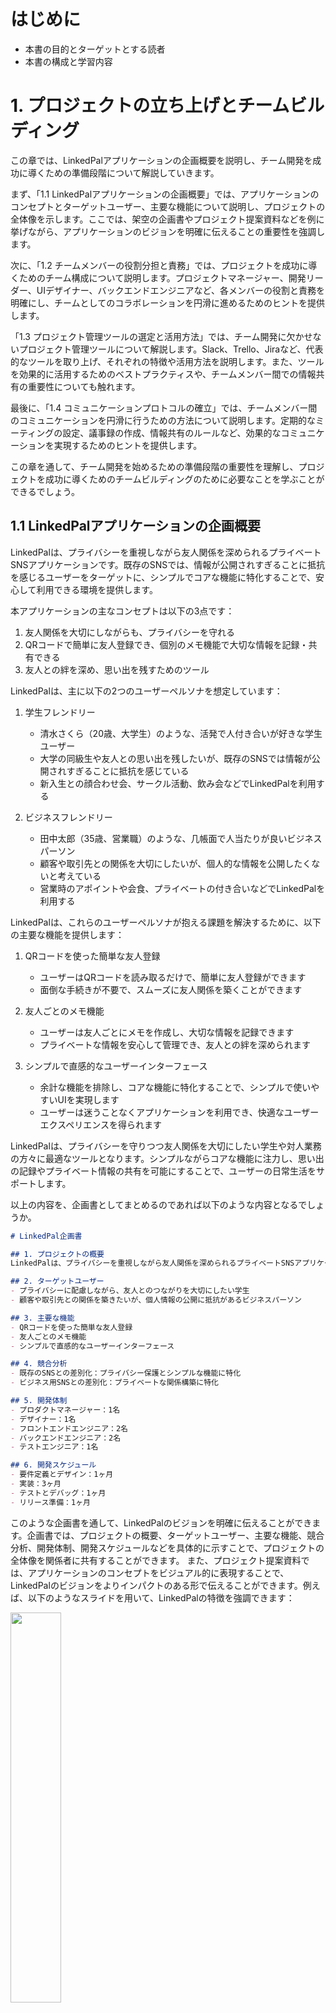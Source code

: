 # はじめに
- 本書の目的とターゲットとする読者
- 本書の構成と学習内容

# 1. プロジェクトの立ち上げとチームビルディング

この章では、LinkedPalアプリケーションの企画概要を説明し、チーム開発を成功に導くための準備段階について解説していきます。

まず、「1.1 LinkedPalアプリケーションの企画概要」では、アプリケーションのコンセプトとターゲットユーザー、主要な機能について説明し、プロジェクトの全体像を示します。ここでは、架空の企画書やプロジェクト提案資料などを例に挙げながら、アプリケーションのビジョンを明確に伝えることの重要性を強調します。

次に、「1.2 チームメンバーの役割分担と責務」では、プロジェクトを成功に導くためのチーム構成について説明します。プロジェクトマネージャー、開発リーダー、UIデザイナー、バックエンドエンジニアなど、各メンバーの役割と責務を明確にし、チームとしてのコラボレーションを円滑に進めるためのヒントを提供します。

「1.3 プロジェクト管理ツールの選定と活用方法」では、チーム開発に欠かせないプロジェクト管理ツールについて解説します。Slack、Trello、Jiraなど、代表的なツールを取り上げ、それぞれの特徴や活用方法を説明します。また、ツールを効果的に活用するためのベストプラクティスや、チームメンバー間での情報共有の重要性についても触れます。

最後に、「1.4 コミュニケーションプロトコルの確立」では、チームメンバー間のコミュニケーションを円滑に行うための方法について説明します。定期的なミーティングの設定、議事録の作成、情報共有のルールなど、効果的なコミュニケーションを実現するためのヒントを提供します。

この章を通して、チーム開発を始めるための準備段階の重要性を理解し、プロジェクトを成功に導くためのチームビルディングのために必要なことを学ぶことができるでしょう。

## 1.1 LinkedPalアプリケーションの企画概要

LinkedPalは、プライバシーを重視しながら友人関係を深められるプライベートSNSアプリケーションです。既存のSNSでは、情報が公開されすぎることに抵抗を感じるユーザーをターゲットに、シンプルでコアな機能に特化することで、安心して利用できる環境を提供します。

本アプリケーションの主なコンセプトは以下の3点です：

1. 友人関係を大切にしながらも、プライバシーを守れる
2. QRコードで簡単に友人登録でき、個別のメモ機能で大切な情報を記録・共有できる
3. 友人との絆を深め、思い出を残すためのツール

LinkedPalは、主に以下の2つのユーザーペルソナを想定しています：

1. 学生フレンドリー
   - 清水さくら（20歳、大学生）のような、活発で人付き合いが好きな学生ユーザー
   - 大学の同級生や友人との思い出を残したいが、既存のSNSでは情報が公開されすぎることに抵抗を感じている
   - 新入生との顔合わせ会、サークル活動、飲み会などでLinkedPalを利用する

2. ビジネスフレンドリー
   - 田中太郎（35歳、営業職）のような、几帳面で人当たりが良いビジネスパーソン
   - 顧客や取引先との関係を大切にしたいが、個人的な情報を公開したくないと考えている
   - 営業時のアポイントや会食、プライベートの付き合いなどでLinkedPalを利用する

LinkedPalは、これらのユーザーペルソナが抱える課題を解決するために、以下の主要な機能を提供します：

1. QRコードを使った簡単な友人登録
   - ユーザーはQRコードを読み取るだけで、簡単に友人登録ができます
   - 面倒な手続きが不要で、スムーズに友人関係を築くことができます

2. 友人ごとのメモ機能
   - ユーザーは友人ごとにメモを作成し、大切な情報を記録できます
   - プライベートな情報を安心して管理でき、友人との絆を深められます

3. シンプルで直感的なユーザーインターフェース
   - 余計な機能を排除し、コアな機能に特化することで、シンプルで使いやすいUIを実現します
   - ユーザーは迷うことなくアプリケーションを利用でき、快適なユーザーエクスペリエンスを得られます

LinkedPalは、プライバシーを守りつつ友人関係を大切にしたい学生や対人業務の方々に最適なツールとなります。シンプルながらコアな機能に注力し、思い出の記録やプライベート情報の共有を可能にすることで、ユーザーの日常生活をサポートします。

以上の内容を、企画書としてまとめるのであれば以下のような内容となるでしょうか。

```markdown
# LinkedPal企画書

## 1. プロジェクトの概要
LinkedPalは、プライバシーを重視しながら友人関係を深められるプライベートSNSアプリケーションです。既存のSNSに不満を抱くユーザーに対して、シンプルでコアな機能に特化することで、安心して利用できる環境を提供します。

## 2. ターゲットユーザー
- プライバシーに配慮しながら、友人とのつながりを大切にしたい学生
- 顧客や取引先との関係を築きたいが、個人情報の公開に抵抗があるビジネスパーソン

## 3. 主要な機能
- QRコードを使った簡単な友人登録
- 友人ごとのメモ機能
- シンプルで直感的なユーザーインターフェース

## 4. 競合分析
- 既存のSNSとの差別化：プライバシー保護とシンプルな機能に特化
- ビジネス用SNSとの差別化：プライベートな関係構築に特化

## 5. 開発体制
- プロダクトマネージャー：1名
- デザイナー：1名
- フロントエンドエンジニア：2名
- バックエンドエンジニア：2名
- テストエンジニア：1名

## 6. 開発スケジュール
- 要件定義とデザイン：1ヶ月
- 実装：3ヶ月
- テストとデバッグ：1ヶ月
- リリース準備：1ヶ月
```

このような企画書を通して、LinkedPalのビジョンを明確に伝えることができます。企画書では、プロジェクトの概要、ターゲットユーザー、主要な機能、競合分析、開発体制、開発スケジュールなどを具体的に示すことで、プロジェクトの全体像を関係者に共有することができます。
また、プロジェクト提案資料では、アプリケーションのコンセプトをビジュアル的に表現することで、LinkedPalのビジョンをよりインパクトのある形で伝えることができます。例えば、以下のようなスライドを用いて、LinkedPalの特徴を強調できます：

 <img src="img/icon.png" width="40%" />

- LinkedPalのロゴとキャッチフレーズ
- ユーザーペルソナを表すイラストとストーリー
- 主要な機能を示すスクリーンショットやモックアップ
- 競合他社との比較表
- 開発ロードマップ

これらの企画書やプロジェクト提案資料を通して、LinkedPalのビジョンを明確かつ魅力的に伝えることができます。プロジェクトの初期段階で、関係者全員がアプリケーションのビジョンを共有することは、開発を円滑に進める上で非常に重要です。共通のビジョンを持つことで、チームメンバーのモチベーションを高め、プロジェクトの成功に向けて一丸となって取り組むことができるのです。

## 1.2 チームメンバーの役割分担と責務

LinkedPalの開発を成功に導くためには、適切なチーム構成と各メンバーの役割分担が不可欠です。ここでは、プロジェクトに関わる主要なメンバーの役割と責務について説明します。

1. プロダクトマネージャー
   - プロジェクト全体の進捗管理と調整を行う
   - チームメンバー間のコミュニケーションを促進し、情報共有を徹底する
   - 予算管理とリソース配分の最適化を図る
   - ステークホルダーとの折衝や報告を行う

2. デザイナー
   - ユーザー調査とペルソナの作成を通じて、ユーザーニーズを明確化する
   - ワイヤーフレームやモックアップを作成し、アプリケーションのUI/UXを設計する
   - デザインガイドラインを作成し、アプリケーションの一貫性を維持する
   - エンジニアと協力して、デザインの実装可能性を検討する

3. フロントエンドエンジニア
   - デザイナーが作成したUIデザインを、AndroidやiOS向けに実装する（本書ではAndroidアプリ開発エンジニアにフォーカスします）
   - Jetpack ComposeやMaterial Designなどの最新技術を活用し、高品質なUIを構築する
   - ユーザーインタラクションやアニメーションの実装を担当する
   - バックエンドエンジニアと連携し、APIとの統合を行う

4. バックエンドエンジニア
   - アプリケーションのサーバーサイドの設計と実装を担当する
   - データベース設計とAPIの開発を行う
   - セキュリティやパフォーマンスに配慮した、スケーラブルなバックエンドシステムを構築する
   - フロントエンドエンジニアと協力して、API仕様の策定と実装を進める

5. テストエンジニア
   - テスト計画の作成とテストケースの設計を行う
   - ユニットテスト、統合テスト、UIテストなどの自動テストを実装する
   - テスト実行とデバッグを通じて、アプリケーションの品質を確保する
   - バグ報告と修正のフォローアップを行う

これらのメンバーが協力して、LinkedPalの開発を進めていきます。各メンバーが自身の専門性を発揮しつつ、他のメンバーとのコラボレーションを円滑に行うことが、プロジェクトの成功につながります。

また、チームメンバーの役割と責務を明確にすることで、以下のようなメリットが得られます：

- メンバー間の dependencies を明らかにし、円滑なコミュニケーションを促進できる
- 各メンバーが自身の責任範囲を理解し、主体的に行動できる
- メンバー間の respect を醸成し、建設的な議論を通じて、より良いソリューションを生み出せる

チーム開発においては、メンバー間の信頼関係と相互理解が何よりも重要です。役割分担と責務を明確にすることで、メンバー間の連携をスムーズにし、プロジェクトを成功に導くことができるのです。

実際のプロジェクトでは、これらの役割分担をチームメンバーの スキルセットや経験に応じて 最適化し、柔軟に調整していくことが求められます。また、プロジェクトの進行に合わせて、メンバーの役割や責務を見直し、必要に応じて再編成することも重要です。たとえばモックアップ作成の段階からフロントエンドエンジニアが深く関わる形もよく見られるスタイルかと思います。

LinkedPalの開発プロジェクトでは、これらの役割分担と責務を念頭に置きながら、チームビルディングとコラボレーションを進めていきます。各メンバーの強みを活かし、互いに尊重し合いながら、高品質なアプリケーションの開発を目指していくことが、プロジェクト成功の鍵となるでしょう。

## 1.3 プロジェクト管理ツールの選定と活用方法

LinkedPalの開発を効率的に進めるためには、適切なプロジェクト管理ツールの選定と活用が欠かせません。ここでは、代表的なプロジェクト管理ツールを紹介し、それぞれの特徴と活用方法について説明します。

1. Slack
   - リアルタイムコミュニケーションを促進するためのチャットツール
   - チャンネルを使って、トピックごとに会話を整理できる
   - チャンネルへの参加が基本的に自由となっており、ユーザーが参加するチャンネルを自分で決めることができるため、情報の分断が起きにくいとされている
   - ファイル共有や統合機能により、情報共有やタスク管理がスムーズに行える
   - LinkedPalの開発では、Slackを使って日常的なコミュニケーションや情報共有を行う

2. Trello
   - カンバン方式のタスク管理ツール
   - カードとボードを使って、タスクの進捗状況を視覚的に管理できる
   - シンプルで直感的なUIにより、チームメンバー全員が容易に利用できる
   - LinkedPalの開発では、Trelloを使ってタスクの割り当てや進捗管理を行う

3. Jira
   - 本格的なプロジェクト管理ツール
   - エピック、ストーリー、タスクなどの階層構造で、プロジェクトの全体像を管理できる
   - スクラムやカンバンなど、様々な開発手法に対応している
   - LinkedPalの開発では、Jiraを使って開発スケジュールや課題管理を行う

4. Confluence
   - ドキュメント共有とコラボレーションのためのツール
   - プロジェクトの仕様書、設計書、議事録などを一元管理できる
   - バージョン管理機能により、ドキュメントの変更履歴を追跡できる
   - LinkedPalの開発では、Confluenceを使ってプロジェクトのドキュメンテーションを行う

5. GitHub
   - バージョン管理システムとしてデファクトスタンダードのGit
   - プルリクエストを使ったコードレビューや、issueを使ったタスク管理が行える
   - CIツールとの連携により、継続的インテグレーション（CI）の実現が容易
   - LinkedPalの開発では、GitHubを使ってソースコードの管理とコラボレーションを行う

これらのツールを効果的に活用するためには、以下のようなベストプラクティスが重要です：

- ツールの使用目的と運用ルールを明確にし、チームメンバー全員で共有する
- 定期的にツールの使用状況をレビューし、必要に応じて改善を行う
- ツール間の連携を検討し、情報の一元管理と自動化を図る
- メンバーのツール習熟度を高めるために、トレーニングや勉強会を実施する

LinkedPalの開発プロジェクトでは、これらのツールを適材適所で活用し、チームメンバー間のコラボレーションを円滑に進めていきます。

また、プロジェクトの規模や特性に応じて、ツールの選定や組み合わせを柔軟に見直していくことも重要です。ツールはあくまでも手段であり、チームにとって最適な環境を構築することが目的であることを忘れてはいけません。たとえば、JiraのカンバンボードはTrelloの主要な機能をカバーしており、多くの場合、Jiraだけでタスク管理を行うことができます。本書では、以下のようなケースを想定し、TrelloとJiraの併用について触れています。

1. 軽量なタスク管理
   - Trelloは、シンプルで直感的なUIが特徴です。プロジェクトの初期段階や、小規模なタスクを管理する際に、Trelloを使うことで、素早くタスクの可視化と管理を行うことができます。
   - Jiraは、より本格的なプロジェクト管理機能を提供しますが、その分、設定や操作が複雑になる傾向があります。プロジェクトの規模や複雑さに応じて、使い分けることが効果的です。

2. 外部ステークホルダーとのコラボレーション
   - Trelloは、シンプルなUIとゲスト招待機能により、外部ステークホルダーとのコラボレーションに適しています。
   - 社外のデザイナーやマーケティングチームなど、開発チーム以外のメンバーとタスクを共有する際に、Trelloを使うことで、スムーズなコミュニケーションが可能になります。

3. 個人のタスク管理
   - Trelloは、個人のタスク管理にも適しています。プロジェクトとは別に、個人の作業やTODOを管理するために、Trelloを使うことができます。
   - 個人のタスクを別のツールで管理することで、プロジェクトのタスクとの混同を防ぎ、生産性を高めることができます。

ただし、ツールの乱立はかえって生産性を損なう恐れがあるため、導入には慎重に検討する必要があります。プロジェクトの規模や複雑さ、チームメンバーのスキルセットなどを考慮し、最適なツールの組み合わせを選択することが重要です。プロジェクトの各フェーズやタスクの性質に応じて、適切なツールを選択し、効率的なタスク管理を目指していく必要があるでしょう。

LinkedPalの開発チームでは、これらのプロジェクト管理ツールを活用しながら、以下のようなコラボレーションを実践していきます：

- Slackでの日常的なコミュニケーションと情報共有
- Trelloでのタスクの可視化と進捗管理
- Jiraでのプロジェクト全体の進捗管理と課題管理
- Confluenceでのドキュメンテーションとナレッジ共有
- GitHubでのソースコード管理とコードレビュー

これらのツールとプラクティスを通じて、チームメンバー間の連携を強化し、プロジェクトの成功に向けて邁進していきます。

プロジェクト管理ツールは、チーム開発になくてはならない存在です。適切なツールを選定し、効果的に活用することで、コミュニケーションの活性化、情報共有の促進、タスク管理の効率化など、様々なメリットを得ることができます。LinkedPalの開発プロジェクトでは、これらのツールを最大限に活用し、高品質なアプリケーションを目指していくことになるでしょう。

## 1.4 コミュニケーションプロトコルの確立

LinkedPalの開発チームがプロジェクトを成功に導くためには、効果的なコミュニケーションが不可欠です。ここでは、チームメンバー間のコミュニケーションを円滑に行うための方法と、コミュニケーションプロトコルの確立について説明します。

1. 定期的なミーティングの設定
   - デイリースクラム：毎日15分程度、チームメンバーが当日の作業予定や進捗状況を共有する
   - スプリントプランニング：スプリントの開始時に、スプリントの目標と取り組むタスクを決定する
   - スプリントレビュー：スプリントの終了時に、成果物のデモンストレーションを行い、フィードバックを得る
   - スプリントレトロスペクティブ：スプリントの振り返りを行い、改善点を話し合う

2. ミーティングのベストプラクティス
   - 議題と目的を明確にし、事前に共有する
   - タイムボックスを設定し、時間を有効活用する
   - 全員が発言できる機会を設ける
   - 決定事項とアクションアイテムを明確にし、議事録に記録する

3. 非同期コミュニケーションの活用
   - Slackなどのチャットツールを使い、リアルタイムでの情報共有を行う
   - ドキュメントやWikiを活用し、プロジェクトの知見を蓄積・共有する
   - プルリクエストやコードレビューを通じて、コードに関する議論を行う

4. 1on1ミーティングの実施
   - マネージャーとメンバーが定期的に1対1で面談を行う
   - メンバーの状況や意見を把握し、適切なサポートを提供する
   - 信頼関係を構築し、オープンなコミュニケーションを促進する

5. コミュニケーションの原則
   - 明確かつ簡潔なコミュニケーションを心がける
   - 相手の立場に立って、敬意を持ってコミュニケーションを行う
   - 建設的なフィードバックを提供し、継続的な改善を目指す
   - 情報の透明性を確保し、チーム全体での情報共有を徹底する

LinkedPalの開発チームでは、これらのコミュニケーションプロトコルを確立し、チームメンバー間の連携を強化していきます。定期的なミーティングを通じて、プロジェクトの進捗や課題を共有し、適切な意思決定を行います。また、非同期コミュニケーションツールを活用することで、情報の共有と蓄積を効率的に行います。

1on1ミーティングを実施することで、メンバーの状況を把握し、適切なサポートを提供します。マネージャーは、メンバーの強みを活かし、成長を支援する役割を担います。

コミュニケーションの原則を徹底することで、チームメンバー間の信頼関係を構築し、建設的な議論を促進します。お互いを尊重し、オープンなコミュニケーションを行うことで、より良いソリューションを生み出すことができます。

プロジェクトの進行に合わせて、コミュニケーションプロトコルを継続的に改善していくことも重要です。定期的にレトロスペクティブを行い、コミュニケーションの課題を特定し、改善策を実施していきます。

LinkedPalの開発プロジェクトでは、これらのコミュニケーションプロトコルを確立し、チームメンバー間の連携を強化することで、プロジェクトの成功を目指していきます。効果的なコミュニケーションは、高品質なアプリケーションを開発するための基盤となるでしょう。

# 2. 要件定義とアプリケーション設計

LinkedPalの開発を進めるにあたり、まず要件定義とアプリケーション設計を行います。この章では、要件収集からアーキテクチャの選定、テスト戦略の策定までの一連のプロセスを説明します。

「2.1 要件収集とユーザーストーリーの作成」では
- ステークホルダーへのインタビューを通じて、アプリケーションに必要な機能と非機能要件を収集します。
- 収集した要件をもとに、ユーザーストーリーを作成し、優先順位を付けます。

「2.2 画面遷移図とワイヤーフレームの作成」では
- 要件をもとに、アプリケーションの画面遷移図を作成します。
- 各画面のワイヤーフレームを作成し、ユーザーインターフェースの概要を視覚化します。

「2.3 APIの設計とドキュメンテーション」では
- アプリケーションが必要とするサーバーサイドのAPIを設計します。
- APIの仕様をドキュメント化し、フロントエンドとバックエンドの開発チームで共有します。

「2.4 アーキテクチャの選定とクリーンアーキテクチャの適用」では
- LinkedPalの開発に適したアーキテクチャを選定します。
- クリーンアーキテクチャの原則を適用し、各レイヤーの役割と責務を明確にします。

「2.5 テスト戦略の策定」では
- アプリケーションの品質を確保するためのテスト戦略を策定します。
- ユニットテスト、統合テスト、UIテストなど、各レベルでのテストの方針を決定します。

この章を通して、LinkedPalの要件を明確化し、アプリケーションの設計を行います。要件定義とアプリケーション設計は、開発を始める前の重要な準備段階であり、プロジェクトの成功を左右する要因となります。

以下の節では、それぞれの項目について詳しく説明していきます。要件収集からテスト戦略の策定までの一連のプロセスを丁寧に解説することで、アプリケーション開発の全体像を理解できるようにします。

## 2.1 要件収集とユーザーストーリーの作成

要件収集は、アプリケーションの目的や機能、非機能要件を明確にするためのプロセスです。LinkedPalの開発では、ステークホルダーへのインタビューを通じて要件を収集し、ユーザーストーリーを作成します。

### 2.1.1 ステークホルダーへのインタビュー
- プロジェクトに関わるステークホルダーを特定します（例：エンドユーザー、プロダクトオーナー、マーケティングチームなど）。
- ステークホルダーにインタビューを行い、アプリケーションに求める機能や要求事項を収集します。
- インタビューでは、オープンエンドの質問を使ってステークホルダーの意見を引き出し、潜在的なニーズを掘り起こします。

インタビューの例：
```
Q: LinkedPalを使ってどのようなことを実現したいですか？
A: プライバシーを守りながら、友人とのつながりを大切にしたいです。

Q: 友人とのつながりを深めるために、どのような機能が必要だと思いますか？
A: 友人ごとにメモを残せる機能があると、大切な思い出を記録できて良いと思います。

Q: プライバシー保護のために、どのような配慮が必要でしょうか？
A: 友人の追加は、QRコードなどの限定的な方法にして、不特定多数からの友人申請を防ぐ必要があります。
```

### 2.1.2 ペルソナの作成
- インタビューで得られた情報をもとに、アプリケーションの典型的なユーザーを表すペルソナを作成します。
- ペルソナには、名前、年齢、職業、ニーズ、ペインなどの属性を設定し、具体的なイメージを持つことが重要です。
- 複数のペルソナを作成することで、異なるタイプのユーザーを考慮に入れた設計が可能になります。

ペルソナの例：
```
名前：鈴木 由美（すずき ゆみ）
年齢：22歳
職業：大学生
ニーズ：同じ趣味を持つ友人と交流を深めたい。プライバシーを守りつつ、大切な思い出を共有したい。
ペイン：SNSでは個人情報の公開範囲を細かく設定できない。友人からの投稿が大量に流れてきて、大切な情報を見逃してしまう。
```

### 2.1.3 ユーザーストーリーの作成

- ペルソナをもとに、アプリケーションに必要な機能を、ユーザーの視点から「ユーザーストーリー」として記述します。
- ユーザーストーリーは、「ユーザーは～したい。なぜなら、～だからだ。」という形式で記述します。
- 各ストーリーには、優先順位とストーリーポイント（実装の難易度や工数の見積もり）を付与します。

ストーリーポイントは、フィボナッチ数列（1、2、3、5、8、13、21）を使って割り当てることが一般的です。例えば１つのスプリントを２週間で実施するような場合、各ポイントの目安は以下の通りです：

- 1ポイント：簡単な機能で、1日以内に実装が完了するもの。
- 2ポイント：1ポイントよりは複雑だが、2〜3日で実装が完了するもの。
- 3ポイント：中程度の複雑さで、3〜5日で実装が完了するもの。
- 5ポイント：複雑な機能で、1週間程度を要するもの。
- 8ポイント：非常に複雑な機能で、2週間（1スプリント）をフルに使ってようやく完了するレベル。
- 13ポイント以上：8ポイントを超えるような大規模な機能は、さらに細かいタスクに分割することを検討する。

ユーザーストーリーの例：
```
- ユーザーは、QRコードを読み取ることで、簡単に友人を追加したい。なぜなら、IDの入力なしでつながりたいからだ。
  - 優先順位：高
  - ストーリーポイント：3

- ユーザーは、友人ごとにメモを残したい。なぜなら、友人との大切な思い出を記録しておきたいからだ。
  - 優先順位：中
  - ストーリーポイント：5
```

ストーリーポイントの割り当ては、チームの経験や過去のデータをもとに微調整していくことが重要です。プロジェクトを進める中で、実際の開発速度や難易度を踏まえてポイントの基準を更新し、より正確な見積もりができるようにしていくことが求められます。

### 2.1.4 要件のまとめと共有
- 収集した要件をまとめ、プロジェクトチーム全体で共有します。
- 要件のまとめには、アプリケーションの目的、ペルソナ、主要な機能、非機能要件などを含めます。
- チームメンバー全員が要件を理解し、プロジェクトのゴールを共有することが重要です。

要件のまとめ例：
```
# LinkedPal要件まとめ

## アプリケーションの目的
- プライバシーを守りながら、友人とのつながりを深めるためのSNSを提供する。

## ペルソナ
1. 鈴木由美（22歳、大学生）
2. 田中太郎（35歳、会社員）

## 主要な機能
- QRコードを使った友人追加
- 友人ごとのメモ機能
- プライバシー保護のための限定公開機能

## 非機能要件
- セキュリティ：個人情報の保護、セキュアな通信
- パフォーマンス：快適なレスポンスタイム、低いバッテリー消費
- ユーザビリティ：シンプルで直感的なUI、アクセシビリティへの配慮
```

要件収集とユーザーストーリーの作成は、アプリケーションの設計と開発の基礎となるプロセスです。ステークホルダーの意見を丁寧に聞き、ペルソナを作成することで、ユーザーの視点に立った設計が可能になります。また、ユーザーストーリーを使って機能を具体化し、優先順位を付けることで、開発の方向性を明確にすることができます。

この節では、要件収集とユーザーストーリーの作成について、具体的な例を交えて説明しました。インタビューの質問例やペルソナ、ユーザーストーリーのサンプルにより要件定義のプロセスがイメージしやすくなったのではないでしょうか。要件のまとめ方と共有の重要性についても触れ、チーム全体で要件を理解することの大切さも示しました。

次の節では、この要件定義をもとに、画面遷移図とワイヤーフレームを作成する方法について説明していきます。

## 2.2 画面遷移図とワイヤーフレームの作成

要件定義が完了したら、次はアプリケーションの画面構成と画面遷移を設計します。画面遷移図とワイヤーフレームを作成することで、アプリケーションの全体像を視覚的に表現し、ユーザーインターフェースの基本的な設計を行います。

### 2.2.1 画面遷移図の作成
- 要件定義で収集した情報をもとに、アプリケーションに必要な画面を洗い出します。
- 画面間の遷移を矢印で示し、全体の画面構成を図式化します。
- 画面遷移図は、開発チームとステークホルダーの間で、アプリケーションの全体像を共有するためのコミュニケーションツールとしても活用します。

画面遷移図の例：
```mermaid
graph TD
    A{アプリ起動} -->|アカウント未作成| B(Landing Page)
    A -->|アカウント作成済み| L(ログイン画面)
    B --> R(ユーザー登録)
    R --> C(ユーザー基本情報登録画面)
    C --> D(登録完了画面)
    D --> L
    L --> |認証失敗| P(パスワードリセット画面)
    L --> |認証成功| E[ホーム画面]
    E --> F(ユーザー情報表示画面)
    E --> G(友だちリスト表示画面)
    E --> S(設定画面)
    E --> N(通知画面)
    F --> U(プロフィール編集画面)
    F --> V(アカウント削除画面)
    F --> W(プライバシーポリシー・利用規約画面)
    F --> X(アップデート情報追加画面)
    G --> H(友だち情報詳細画面)
    G --> I(友だち追加画面)
    I --> Q(QRコードスキャン)
    I --> Z(自身のQRコード表示画面)
    H --> J(メモ情報編集画面)
    H --> K(メモ削除)
    N --> O(友だちリクエスト一覧画面)
    S --> V
```

### 2.2.2 ワイヤーフレームの作成
- 画面遷移図で定義した各画面について、ワイヤーフレームを作成します。
- ワイヤーフレームは、画面のレイアウトや配置、ユーザーインターフェースの要素を簡略化して表現します。
- 詳細なデザインは含めず、機能要素の配置とユーザーの操作の流れに焦点を当てます。
- ワイヤーフレームは、デザインや開発の前に、ユーザーインターフェースの基本構造を確認するために使用します。

ワイヤーフレームの例：
```
[ホーム画面]

+--------------------------+
|         LinkedPal        |
+--------------------------+
|    [プロフィール画像]       |
|     [ユーザー名]           |
|                          |
|    [友だちリスト]          |
|    - 友だち1              |
|    - 友だち2              |
|    - 友だち3              |
|                          |
|     [友だち追加ボタン]      |
|    [設定ボタン]            |
+--------------------------+
```

### 2.2.3 ステークホルダーとのレビュー
- 作成した画面遷移図とワイヤーフレームを、ステークホルダーと共有します。
- ステークホルダーからのフィードバックを収集し、必要に応じて修正を行います。
- レビューを通じて、要件の漏れや認識の齟齬を早期に発見し、手戻りを防ぎます。

### 2.2.4 デザインへの引き継ぎ
- 確定した画面遷移図とワイヤーフレームを、UIデザイナーに引き継ぎます。
- UIデザイナーは、ワイヤーフレームをもとに、詳細なビジュアルデザインを作成します。
- デザインの過程でも、ユーザーストーリーや要件を参照し、ユーザー視点でのデザインを心がけます。

画面遷移図とワイヤーフレームの作成は、要件定義で収集した情報を可視化し、アプリケーションの全体像を明確にするための重要なステップです。これらのアウトプットは、開発チーム内だけでなく、ステークホルダーとのコミュニケーションツールとしても活用されます。

画面遷移図は、アプリケーションのナビゲーション構造を表現し、ユーザーがどのように画面間を移動するかを示します。ワイヤーフレームは、各画面の基本的なレイアウトとユーザーインターフェースの要素を視覚化します。これらを組み合わせることで、アプリケーションの使い勝手や操作性を事前に確認することができます。

ステークホルダーとのレビューを通じて、要件の漏れや認識の違いを早期に発見し、修正することが重要です。画面遷移図とワイヤーフレームは、プロジェクトの進行に合わせて適宜更新し、常に最新の状態を保つことが求められます。（一般的には、ワイヤーフレーム等を独立して管理し続けるケースは少なく、後述のデザインプロセスに統合される形でFigma等のツールを利用して管理・共有される形が多いようです）

最終的に、確定した画面遷移図とワイヤーフレームは、UIデザイナーに引き継がれ、詳細なビジュアルデザインの制作につながります。この一連のプロセスを丁寧に進めることで、ユーザー視点に立った使いやすいインターフェースを実現することができるのです。

2.2.5 APIの設計との連携
- 画面遷移図やワイヤーフレームの作成と並行して、APIの設計を行います。
- フロントエンドとバックエンドの開発チームが協力し、想定する画面遷移や機能の実現可能性を検討します。
- 必要に応じて、画面遷移図やワイヤーフレームの修正を行い、APIの設計にフィードバックします。
- この連携により、技術的な制約を考慮した、より実現可能性の高い設計を行うことができます。


2.2.6 エンジニアとの協業
- 画面遷移図やワイヤーフレームの作成には、フロントエンドとバックエンドのエンジニアも初期段階から参加することが望ましいです。
- エンジニアの視点から、技術的な実現可能性や制約事項を検討し、設計に反映することができます。
- デザイナーとエンジニアが協力して設計を進めることで、より実現可能性の高い、高品質なアプリケーションを目指すことができます。

こうして、どの画面でどのような情報要素を表示する必要があるのか？が明確になりました。次の節では、LinkedPalアプリケーションのサーバーサイドで必要となるAPIの設計とドキュメンテーションについて説明します。

## 2.3 APIの設計とドキュメンテーション

LinkedPalアプリケーションのサーバーサイドでは、フロントエンドとのデータのやり取りをするためのAPIを設計する必要があります。APIの設計は、前節で作成した画面遷移図やワイヤーフレームと密接に関連しています。フロントエンドとバックエンドの開発チームが協力し、想定する画面遷移や機能の実現可能性を検討しながら、APIの設計を進めていきます。

### 2.3.1 APIの設計
- フロントエンドが必要とするデータや操作を分析し、APIのエンドポイントを定義します。
- RESTful APIの原則に従い、リソースの命名やHTTPメソッドの使用を統一します。
- 認証や認可の方式を決定し、セキュリティ面での設計も行います。
- レスポンスのフォーマット（JSONなど）を決定します。

APIエンドポイントの例：
```
- POST /api/auth/login：ログイン
- POST /api/auth/register：ユーザー登録
- GET /api/users/{userId}：ユーザー情報の取得
- GET /api/friends/{userId}：友だちリストの取得
- POST /api/friends/{userId}：友だちの追加
- GET /api/memos/{userId}：メモリストの取得
- POST /api/memos/{userId}：メモの作成
- PUT /api/memos/{memoId}：メモの更新
- DELETE /api/memos/{memoId}：メモの削除
```

### 2.3.2 APIドキュメンテーション
- APIの仕様を明確に文書化し、フロントエンドとバックエンドの開発チームで共有します。
- ドキュメンテーションには、エンドポイントのURL、HTTPメソッド、リクエストパラメータ、レスポンスの形式などを記載します。
- ドキュメンテーションツール（Swagger、APIブループリントなど）を使用して、可視化と自動生成を行うことも効果的です。
- サンプルリクエストとレスポンスを含めることで、APIの使用方法をわかりやすく説明します。

APIドキュメンテーションの例：
```
## ユーザー登録

- URL：`POST /api/auth/register`
- リクエストパラメータ：
  - `username`（必須）：ユーザー名
  - `email`（必須）：メールアドレス
  - `password`（必須）：パスワード

- レスポンス（成功時）：
```json
  {
    "userId": "123",
    "username": "john_doe",
    "email": "john@example.com",
    "token": "abc123"
  }
```

- レスポンス（エラー時）：
```json
  {
    "error": "Invalid email address"
  }
```

### 2.3.3 APIの実装とテスト
- 設計したAPIを、サーバーサイドで実装します。
- 単体テストとインテグレーションテストを実施し、APIの動作を検証します。
- ドキュメンテーションと実装の整合性を確認し、必要に応じて更新します。
- フロントエンドの開発チームと協力し、APIの動作を確認します。

### 2.3.4 APIのバージョン管理
- APIの変更や拡張に備えて、バージョン管理の仕組みを導入します。
- バージョン番号をURLに含めるなどの方法で、APIのバージョンを明示します。
- 互換性を維持しながら、APIの更新を行えるようにします。

APIの設計とドキュメンテーションは、フロントエンドとバックエンドの開発チームをつなぐ重要な役割を果たします。明確で一貫性のあるAPI設計は、開発の効率を高め、コードの品質を向上させます。また、わかりやすいドキュメンテーションは、開発者の理解を深め、APIの利用を促進します。

APIの設計では、RESTfulアーキテクチャの原則に従うことが一般的です。リソースベースのURLの設計、適切なHTTPメソッドの使用、ステートレス性の確保などが重要なポイントとなります。また、認証や認可の仕組みを適切に設計し、APIのセキュリティを確保することも欠かせません。

ドキュメンテーションでは、APIの仕様を明確かつ網羅的に記述することが求められます。ドキュメンテーションツールを活用することで、APIの可視化と自動生成が可能になり、ドキュメントの品質と一貫性を維持しやすくなります。サンプルコードを含めることで、開発者にとってより理解しやすいドキュメントになるでしょう。

APIの実装とテストでは、設計とドキュメンテーションに基づいて、サーバーサイドの開発を進めます。単体テストとインテグレーションテストを実施することで、APIの品質を確保し、意図した動作が実現されていることを確認します。また、フロントエンドの開発チームとも連携し、APIの動作を検証することが重要です。

LinkedPalアプリケーションの開発においても、APIの設計とドキュメンテーションを丁寧に行うことで、フロントエンドとバックエンドの連携をスムーズにし、高品質なアプリケーションを実現することができるでしょう。

次の節では、LinkedPalアプリケーションのアーキテクチャ選定とクリーンアーキテクチャの適用について説明します。

## 2.4 アーキテクチャの選定とクリーンアーキテクチャの適用

LinkedPalアプリケーションは、主力プロダクトの１つとして開発する方針が立てられています。したがいまして、長く継続的に開発が行えるよう、保守性と拡張性に優れたアーキテクチャを選定することが重要です。ここでは、クリーンアーキテクチャの概念を導入することとし、その適用方法について説明します。

2.4.1 クリーンアーキテクチャとは
- クリーンアーキテクチャは、ロバート・C・マーティン（通称アンクル・ボブ）が提唱したソフトウェアアーキテクチャの設計手法です。
- ドメインロジック（ビジネスルール）を中心に、それを取り巻く形で各レイヤーを配置します。
- レイヤー間の依存関係を内側（ドメインロジック側）に向けることで、変更に強く、テストしやすい構造を実現します。

クリーンアーキテクチャの主要なレイヤーは以下の通りです：

1. エンティティ（Entities）：アプリケーションのビジネスルールを表現するオブジェクト
2. ユースケース（Use Cases）：アプリケーションの機能や操作を表現するユースケースクラス
3. インターフェース・アダプター（Interface Adapters）：外部との連携を行うコントローラーやプレゼンター
4. フレームワークとドライバー（Frameworks & Drivers）：UIフレームワークやデータベースなどの外部ライブラリやツール

2.4.2 LinkedPalアプリケーションへのクリーンアーキテクチャの適用
- LinkedPalアプリケーションでは、クリーンアーキテクチャの原則を導入し、各レイヤーの役割と責務を明確にします。
- エンティティ層では、ユーザー、友だち、メモなどのドメインオブジェクトを定義します。
- ユースケース層では、ログイン、友だち追加、メモ作成などのアプリケーションの機能を表現するユースケースクラスを実装します。
- インターフェース・アダプター層では、ViewModelやRepositoryなどのクラスを配置し、UIとデータ永続化の実装を隠蔽します。
- フレームワークとドライバー層では、Android SDKやRoom、Retrofitなどの外部ライブラリを使用します。

クリーンアーキテクチャを適用することで、以下のようなメリットが得られます：

- ドメインロジックを中心に設計することで、アプリケーションの核となる部分が明確になります。
- レイヤー間の依存関係を内側に向けることで、外部の変更による影響を最小限に抑えられます。
- 各レイヤーが独立しているため、テストがしやすく、保守性が向上します。
- 新しい機能の追加や変更が容易になり、アプリケーションの拡張性が高まります。

2.4.3 マルチモジュール構成の導入
- LinkedPalアプリケーションでは、クリーンアーキテクチャの各レイヤーをマルチモジュール構成で実装することを検討します。
- マルチモジュール構成では、アプリケーションを複数のモジュールに分割し、それぞれのモジュールが独立して開発・テストできるようにします。
- 例えば、`:domain`、`:usecase`、`:data`、`:presentation`などのモジュールを作成し、それぞれのレイヤーに対応するコードを配置します。
- マルチモジュール構成を導入することで、コードの構造化が進み、モジュール間の依存関係が明確になります。
- また、ビルド時間の短縮や、モジュール単位でのテストの実行が可能になるなど、開発効率の向上も期待できます。

2.4.4 クリーンアーキテクチャ適用時の注意点
- クリーンアーキテクチャを適用する際は、過度な抽象化を避け、アプリケーションの規模や複雑さに応じた設計を心がけることが重要です。
- レイヤー間のインターフェースを定義する際は、変更に強く、かつシンプルなものになるよう注意します。
- 外部ライブラリやフレームワークへの依存は、インターフェース・アダプター層で隔離し、内側のレイヤーへの影響を最小限に抑えます。
- パフォーマンスへの影響を考慮し、必要に応じてレイヤー間のデータ受け渡しを最適化します。

クリーンアーキテクチャを適用したLinkedPalアプリケーションの開発では、以下のようなディレクトリ構成を採用します：

```
LinkedPal/
├── domain/
│   ├── model/
│   └── repository/
├── usecase/
├── data/
│   ├── local/
│   ├── remote/
│   └── repository/
└── presentation/
    ├── view/
    └── viewmodel/
```

このディレクトリ構成により、クリーンアーキテクチャの各レイヤーが明確に分離され、コードの構造化と保守性の向上が図られます。

アーキテクチャの選定とクリーンアーキテクチャの適用は、LinkedPalアプリケーションの開発における重要な意思決定です。クリーンアーキテクチャの原則を理解し、適切に適用することで、保守性と拡張性に優れたアプリケーションを開発することができるでしょう。

また、マルチモジュール構成の導入を検討することで、さらなるコードの構造化と開発効率の向上が期待できます。ただし、過度な抽象化や複雑さを避け、アプリケーションの規模に応じた設計を心がける必要があります。

LinkedPalアプリケーションの開発では、これらの原則を踏まえつつ、柔軟に対応していくことが求められます。クリーンアーキテクチャを適用することで、より高品質で保守性の高いアプリケーションを目指していきましょう。

次の節では、LinkedPalアプリケーションの品質を確保するためのテスト戦略について説明します。

## 2.5 テスト戦略の策定

2.5 テスト戦略の策定

LinkedPalアプリケーションの品質を確保するためには、適切なテスト戦略を策定し、実行することが重要です。ここでは、ユニットテスト、統合テスト、UIテストなど、各レベルでのテストの方針と実践方法について説明します。

2.5.1 テストピラミッドとテスト戦略
- テストピラミッドは、アプリケーションのテスト戦略を視覚化するためのモデルです。
- ピラミッドの下層にはユニットテスト、中層には統合テスト、上層にはUIテストが位置づけられます。
- 下層のテストほど数を多くし、高速で実行できるようにします。上層のテストは数を絞り込み、重要なシナリオに焦点を当てます。

LinkedPalアプリケーションでは、以下のようなテスト戦略を採用します：

1. ユニットテスト：
   - ビジネスロジックや各コンポーネントの機能を独立してテストします。
   - クリーンアーキテクチャのドメイン層とユースケース層に重点を置き、ロジックの正確性を確保します。
   - Mockitoなどのモック化ライブラリを活用し、依存するコンポーネントを分離してテストします。
   - テストカバレッジを高め、迅速なフィードバックループを実現します。

2. 統合テスト：
   - リポジトリ実装などのインフラストラクチャ層と、上位レイヤーとの連携をテストします。
   - データベースやAPIとの通信など、外部システムとの統合シナリオを検証します。
   - 実際のデータを使用したテストを行い、異常系の振る舞いも確認します。

3. UIテスト：
   - エンドツーエンドのユーザーシナリオを検証するために、UIテストを実施します。
   - Espressoなどの自動化フレームワークを使用し、画面遷移やユーザーアクションを自動化します。
   - ユーザーストーリーに基づいたテストケースを作成し、重要な機能の動作を確認します。
   - デバイスやOS環境の違いによる影響を検証するために、複数の環境でテストを実行します。

2.5.2 テスト自動化とCI/CDパイプラインの構築
- テストの自動化を推進し、手動テストの負担を軽減します。
- ユニットテストと統合テストは、ビルドプロセスに組み込み、自動的に実行されるようにします。
- UIテストは、夜間や週末などの定期的なタイミングで自動実行し、レグレッションを検出（回帰テスト。 前にテストしたソフトウェアが変更後もまだ動作するかどうかを、機能テストと非機能テストを再度実行して確認する作業のこと）します。
- CI（継続的インテグレーション）ツールを導入し、コードの変更に応じてテストが自動的に実行されるようにします。
- テスト結果とカバレッジレポートを可視化し、品質の状況を常に把握できるようにします。
- CD（継続的デリバリー）パイプラインを構築し、テストが成功した場合に自動的にデプロイできるようにします。

2.5.3 テスト駆動開発（TDD）の実践
- テスト駆動開発（TDD）は、テストを先に書いてから実装を行う開発手法です。
- TDDを実践することで、テスト可能な設計が促進され、テストの網羅性が向上します。
- 特にクリーンアーキテクチャのドメイン層とユースケース層では、TDDが効果的です。
- テストケースを先に用意することで、要件の明確化とインターフェースの設計が進みます。
- テストとコードを同時に進化させながら、段階的に機能を実装していきます。

2.5.4 テストの改善とメンテナンス
- テストコードもプロダクションコードと同様に、清潔に保ち、メンテナンス性を高める必要があります。
- テストの重複を排除し、テストデータの管理を適切に行います。
- テストの実行速度に留意し、並列実行やテストの分割などの最適化を行います。
- テスト結果を分析し、フィードバックを開発にフィードバックすることで、品質の継続的な改善を図ります。

テスト戦略の策定は、LinkedPalアプリケーションの品質を支える重要な活動です。テストピラミッドに基づいて、各レベルでのテストを適切に計画・実行することが求められます。

ユニットテストでは、クリーンアーキテクチャの原則を活かし、ドメインロジックとユースケースに重点を置いてテストを行います。モック化を活用することで、テストの独立性を高め、迅速なフィードバックを得ることができます。

統合テストでは、インフラストラクチャ層との連携や、外部システムとのインタラクションを検証します。実際のデータを使用したテストを行うことで、システム全体の動作を確認します。

UIテストでは、ユーザーストーリーに基づいたシナリオを自動化し、エンドツーエンドの機能を検証します。UIテストは数を絞り込み、重要な機能に焦点を当てることが大切です。

テストの自動化とCI/CDパイプラインの構築により、品質の継続的な監視と改善が可能になります。TDDの実践は、テスト駆動の設計を促進し、コードの品質と保守性を高めるでしょう。

LinkedPalアプリケーションの開発では、これらのテスト戦略を適切に実行し、高品質なアプリケーションの提供を目指します。テストを開発プロセスに組み込み、常に品質を意識した開発を進めていくことが重要です。

次の章では、いよいよ開発環境の構築とコーディング規約の確立について説明していきます。

# 3. 開発環境の構築とコーディング規約の確立
ここでは、LinkedPalアプリケーションの開発を円滑に進めるための開発環境の構築と、コーディング規約の確立について説明します。以下の4つの節に分けて、それぞれの内容を詳しく見ていきましょう。

## 3.1 開発環境のセットアップ

開発を始める前に、各開発者が統一された環境で作業できるようにすることが重要です。この節では、AndroidアプリケーションのAndroid Studioによる開発環境のセットアップ手順を説明します。

### 3.1.1 Android Studioのインストール
- Android Studioの公式サイトから最新版をダウンロードし、インストールします。
- インストール時に必要なコンポーネント（SDK、エミュレータなど）を選択します。
- インストール後、Android Studioを起動し、初期設定ウィザードに従って設定を行います。

### 3.1.2 プロジェクトの作成とビルド設定
- Android Studioで新規プロジェクトを作成します。
- プロジェクト名、パッケージ名、言語（Kotlin）、最小SDKバージョンなどを設定します。
- ビルドバリアント（debug、release）の設定を行います。
- 必要に応じて、プロジェクトレベルとアプリレベルのbuild.gradleファイルを編集します。

### 3.1.3 エミュレータとデバイスの設定
- Android Studioのエミュレータを使用する場合、AVD（Android Virtual Device）を作成します。
- 実機でのデバッグを行う場合、開発者向けオプションを有効にし、USBデバッグを許可します。
- エミュレータと実機の両方で、アプリケーションが正常に動作することを確認します。

### 3.1.4 開発者向けツールとライブラリのセットアップ
- アプリケーション開発に必要なツールやライブラリをセットアップします。
- バージョン管理システム（Gitなど）をインストールし、リポジトリを設定します。
- 開発に使用するライブラリ（Android Jetpack、Retrofit、Dagger、Mockitoなど）の導入方法を確認します。
- 静的コード解析ツール（ktlint、detektなど）の設定を行います。

## 3.2 バージョン管理システムの導入

複数の開発者が協力して開発を進めるためには、バージョン管理システムの導入が欠かせません。ここでは、LinkedPalプロジェクトでのGitを用いたバージョン管理について説明します。

### 3.2.1 Gitリポジトリの作成
- プロジェクトのメインリポジトリをGitHub上に作成します。
- リポジトリのアクセス権限を設定し、開発メンバーを招待します。
- README.mdファイルを作成し、プロジェクトの概要や開発環境のセットアップ手順を記載します。

### 3.2.2 Gitワークフローの確立
- Gitのブランチ管理戦略を決定します（例：Git-flow、GitHub-flow）。
- メインブランチ（main、masterなど）の保護設定を行い、直接のプッシュを禁止します。
- 機能開発やバグ修正は、専用のブランチを作成して行うルールを設けます。
- プルリクエストを利用して、コードレビューとマージを行うプロセスを確立します。

### 3.2.3 コミットメッセージとブランチ命名規則の統一
- コミットメッセージの書き方を統一し、変更内容を明確に伝えるようにします（例：[Fix] 〇〇を修正）。
- ブランチ名の命名規則を決めます（例：feature/〇〇、fix/〇〇）。
- コミットメッセージとブランチ名を統一することで、変更履歴の追跡がしやすくなります。
- git-commitlintやgit-hooksを導入し、規則沿ったコミットメッセージになっているかを自動的にチェックするようにすることも検討します。

### 3.2.4 バージョン管理におけるベストプラクティス
- 一つのコミットには、一つの論理的な変更だけを含めるようにします。
- プロジェクト内やチーム内で合意した所定の位置から複数のコミット群をひとまとまりのブランチを切って作業をはじめることで、依存パッケージのバージョンや環境設定の差分を吸収するようにします。
- コミットを行う前に、変更内容を確認し、不要なファイルがコミットに含まれないようにします。
- 定期的にリモートリポジトリから最新の変更を取り込み、コンフリクトを早期に解消します。

## 3.3 コーディング規約とコードレビュープロセスの確立

一貫性のあるコードを書くために、コーディング規約を確立し、コードレビューのプロセスを定義します。この節では、Kotlinのコーディング規約とコードレビューのベストプラクティスについて説明します。

### 3.3.1 Kotlinコーディング規約の採用
- Kotlinの公式コーディング規約である「Kotlin Coding Conventions」を基本的に採用します。
- プロジェクト固有のルールがある場合は、規約に追記します。
- コーディング規約のドキュメントを作成し、全ての開発者が参照できるようにします。

### 3.3.2 静的コード解析ツールの導入
- ktlintやdetektなどの静的コード解析ツールを導入し、コーディング規約の遵守を自動的にチェックします。
- 解析ツールの設定ファイルをプロジェクトに含め、全ての開発者が同じ設定を使用するようにします。
- CIプロセスに静的コード解析を組み込み、規約違反がある場合はビルドを失敗させます。

### 3.3.3 コードレビュープロセスの確立
- コードレビューのルールを定めます（例：2人以上のレビューが必要、レビュー期限は2日以内）。
- プルリクエストのテンプレートを作成し、レビューの観点やチェック項目を明確にします。
- コードの可読性、パフォーマンス、セキュリティ、テスト観点など、レビューのポイントを共有します。
- コードレビューを通じて、知識の共有とスキルの向上を図ります。

### 3.3.4 コードレビューのベストプラクティス
- レビュー対象のコードについて、コンテキストや意図をレビュワーに説明します。
- レビューの結果は早めに共有し、議論は建設的に行うようにします。レビュイーはレビュワーの指摘やコメントに礼儀正しく迅速に対応し、お互いに尊重し合う雰囲気が大切です。
- レビュー指摘事項は、リスクや重要度に応じて優先順位をつけて対応します。
- レビュープロセス自体の改善点を定期的に議論し、より良いコードレビューを目指します。

## 3.4 CIツールの導入と自動化

CIツールを導入することで、ビルド、テスト、デプロイなどの一連の作業を自動化できます。この節では、GitHub ActionsによるCIパイプラインの構築方法について説明します。

### 3.4.1 GitHub Actionsの設定
- リポジトリに`.github/workflows`ディレクトリを作成します。
- YAMLファイルを作成し、ビルド、テスト、デプロイのワークフローを定義します。
- トリガー（プッシュ、プルリクエストなど）とジョブの実行条件を指定します。

### 3.4.2 CIワークフローの定義
- ビルドジョブでは、プロジェクトのビルドとユニットテストを実行します。
- テストジョブでは、UIテストや統合テストを実行します。
- デプロイジョブでは、APKやAaBの生成とアプリ配布サービス（Firebase App Distributionなど）へのアップロードを行います。
- 各ジョブの依存関係を定義し、並列実行や順次実行を制御します。

### 3.4.3 CIワークフローの最適化
- ビルドキャッシュを活用し、ビルド時間を短縮します。
- テストの並列実行により、テスト実行時間を短縮します。
- マトリクスビルドを使用して、複数のAndroid APIレベルやデバイス構成でのテストを実行します。
- CIワークフローの実行結果を通知するために、Slackなどのチャットツールとの連携を設定します。

### 3.4.4 CIの自動化によるメリット
- コードの変更がリポジトリにプッシュされるたびに、自動的にビルド、テスト、デプロイが実行されます。
- 手動での作業が減り、人的エラーを防ぐことができます。
- 開発者は、CIの結果を確認するだけで、アプリケーションの品質を継続的に監視できます。
- 自動化されたワークフローにより、開発からリリースまでのサイクルを短縮できます。

この章では、開発環境のセットアップ、バージョン管理システムの導入、コーディング規約とコードレビュープロセスの確立、CIツールの導入と自動化について学びました。

統一された開発環境とコーディング規約を確立することで、チーム全体で一貫性のあるコードを書くことができます。バージョン管理システムとコードレビューのプロセスにより、コードの品質と保守性を高め、協調的な開発を促進します。

CIツールの導入と自動化は、開発のスピードと品質を向上させるために欠かせません。自動化されたビルド、テスト、デプロイのワークフローにより、人的エラーを減らし、リリースサイクルを短縮できます。

LinkedPalプロジェクトでは、これらの開発プラクティスを適用し、効率的で高品質なアプリケーション開発を目指します。次の章では、いよいよアプリケーションの実装フェーズに入ります。テスト駆動開発（TDD）を実践しながら、機能を段階的に実装していく方法を学びましょう。

# 4. アプリケーションの実装
- 4.1 テスト駆動開発（TDD）の実践
  - 4.1.1 ユーザー登録とログイン
  - 4.1.2 ホーム画面
  - 4.1.3 友だち管理
  - 4.1.4 メモ機能
  - 4.1.5 ユーザー情報管理
- 4.2 コード品質の確保
  - 4.2.1 リファクタリングの継続的実施
  - 4.2.2 Lintの活用
- 4.3 アーキテクチャの適用における留意点

# 5. テストとデバッグ
- 5.1 ユニットテストの実装
- 5.2 UIテストの自動化
- 5.3 APIの動作確認とドキュメンテーション
- 5.4 デバッグとトラブルシューティング

# 6. リリース準備
- 6.1 アプリケーションのパフォーマンス最適化
- 6.2 セキュリティチェックとコードの保護
- 6.3 ユーザードキュメントの作成
- 6.4 ストアへの公開プロセス

# 7. リリース後の運用と保守
- 7.1 ユーザーフィードバックの収集と分析
- 7.2 バグ修正とアップデートの計画
- 7.3 機能追加とアプリケーションの継続的改善
- 7.4 チームの振り返りとレッスンラーンド

# まとめ
- 本書で学んだ内容の振り返り
- モダンなAndroidアプリ開発とチーム開発のベストプラクティス
- 今後の展望とアドバイス

# 付録
- コード品質とリファクタリングのチェックリスト
- よく使われるライブラリとツール
- 参考リソース


